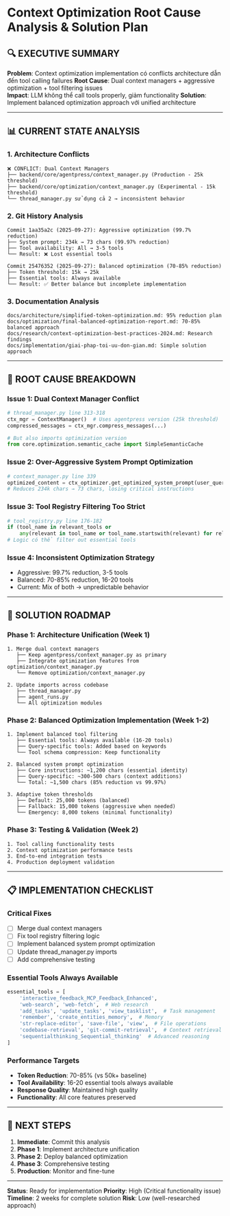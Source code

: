 # Context Optimization Root Cause Analysis & Solution Plan

## 🔍 **EXECUTIVE SUMMARY**

**Problem**: Context optimization implementation có conflicts architecture dẫn đến tool calling failures
**Root Cause**: Dual context managers + aggressive optimization + tool filtering issues  
**Impact**: LLM không thể call tools properly, giảm functionality
**Solution**: Implement balanced optimization approach với unified architecture

---

## 📊 **CURRENT STATE ANALYSIS**

### **1. Architecture Conflicts**
```
❌ CONFLICT: Dual Context Managers
├── backend/core/agentpress/context_manager.py (Production - 25k threshold)
├── backend/core/optimization/context_manager.py (Experimental - 15k threshold)
└── thread_manager.py sử dụng cả 2 → inconsistent behavior
```

### **2. Git History Analysis**
```
Commit 1aa35a2c (2025-09-27): Aggressive optimization (99.7% reduction)
├── System prompt: 234k → 73 chars (99.97% reduction)
├── Tool availability: All → 3-5 tools
└── Result: ❌ Lost essential tools

Commit 25476352 (2025-09-27): Balanced optimization (70-85% reduction)  
├── Token threshold: 15k → 25k
├── Essential tools: Always available
└── Result: ✅ Better balance but incomplete implementation
```

### **3. Documentation Analysis**
```
docs/architecture/simplified-token-optimization.md: 95% reduction plan
docs/optimization/final-balanced-optimization-report.md: 70-85% balanced approach
docs/research/context-optimization-best-practices-2024.md: Research findings
docs/implementation/giai-phap-toi-uu-don-gian.md: Simple solution approach
```

---

## 🚨 **ROOT CAUSE BREAKDOWN**

### **Issue 1: Dual Context Manager Conflict**
```python
# thread_manager.py line 313-318
ctx_mgr = ContextManager()  # Uses agentpress version (25k threshold)
compressed_messages = ctx_mgr.compress_messages(...)

# But also imports optimization version
from core.optimization.semantic_cache import SimpleSemanticCache
```

### **Issue 2: Over-Aggressive System Prompt Optimization**
```python
# context_manager.py line 339
optimized_content = ctx_optimizer.get_optimized_system_prompt(user_query, original_content)
# Reduces 234k chars → 73 chars, losing critical instructions
```

### **Issue 3: Tool Registry Filtering Too Strict**
```python
# tool_registry.py line 176-182
if (tool_name in relevant_tools or
    any(relevant in tool_name or tool_name.startswith(relevant) for relevant in relevant_tools)):
# Logic có thể filter out essential tools
```

### **Issue 4: Inconsistent Optimization Strategy**
- Aggressive: 99.7% reduction, 3-5 tools
- Balanced: 70-85% reduction, 16-20 tools  
- Current: Mix of both → unpredictable behavior

---

## 🎯 **SOLUTION ROADMAP**

### **Phase 1: Architecture Unification (Week 1)**
```
1. Merge dual context managers
   ├── Keep agentpress/context_manager.py as primary
   ├── Integrate optimization features from optimization/context_manager.py
   └── Remove optimization/context_manager.py

2. Update imports across codebase
   ├── thread_manager.py
   ├── agent_runs.py
   └── All optimization modules
```

### **Phase 2: Balanced Optimization Implementation (Week 1-2)**
```
1. Implement balanced tool filtering
   ├── Essential tools: Always available (16-20 tools)
   ├── Query-specific tools: Added based on keywords
   └── Tool schema compression: Keep functionality

2. Balanced system prompt optimization
   ├── Core instructions: ~1,200 chars (essential identity)
   ├── Query-specific: ~300-500 chars (context additions)
   └── Total: ~1,500 chars (85% reduction vs 99.97%)

3. Adaptive token thresholds
   ├── Default: 25,000 tokens (balanced)
   ├── Fallback: 15,000 tokens (aggressive when needed)
   └── Emergency: 8,000 tokens (minimal functionality)
```

### **Phase 3: Testing & Validation (Week 2)**
```
1. Tool calling functionality tests
2. Context optimization performance tests  
3. End-to-end integration tests
4. Production deployment validation
```

---

## 📋 **IMPLEMENTATION CHECKLIST**

### **Critical Fixes**
- [ ] Merge dual context managers
- [ ] Fix tool registry filtering logic
- [ ] Implement balanced system prompt optimization
- [ ] Update thread_manager.py imports
- [ ] Add comprehensive testing

### **Essential Tools Always Available**
```python
essential_tools = [
    'interactive_feedback_MCP_Feedback_Enhanced',
    'web-search', 'web-fetch',  # Web research
    'add_tasks', 'update_tasks', 'view_tasklist',  # Task management  
    'remember', 'create_entities_memory',  # Memory
    'str-replace-editor', 'save-file', 'view',  # File operations
    'codebase-retrieval', 'git-commit-retrieval',  # Context retrieval
    'sequentialthinking_Sequential_thinking'  # Advanced reasoning
]
```

### **Performance Targets**
- **Token Reduction**: 70-85% (vs 50k+ baseline)
- **Tool Availability**: 16-20 essential tools always available
- **Response Quality**: Maintained high quality
- **Functionality**: All core features preserved

---

## 🚀 **NEXT STEPS**

1. **Immediate**: Commit this analysis
2. **Phase 1**: Implement architecture unification
3. **Phase 2**: Deploy balanced optimization
4. **Phase 3**: Comprehensive testing
5. **Production**: Monitor and fine-tune

---

**Status**: Ready for implementation
**Priority**: High (Critical functionality issue)
**Timeline**: 2 weeks for complete solution
**Risk**: Low (well-researched approach)
